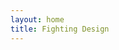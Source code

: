 ```yaml
---
layout: home
title: Fighting Design
---
```


<vp-home />

<script setup lang="ts">
  import VpHome from '@theme/en-US/components/vp-home.vue'
</script>
